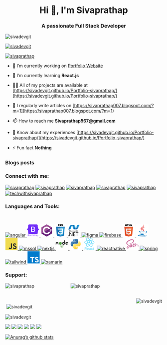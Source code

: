 <h1 align="center">Hi 👋, I'm Sivaprathap</h1>
<h3 align="center">A passionate Full Stack Developer</h3>

<p align="left"> <img src="https://komarev.com/ghpvc/?username=sivadevgit&label=Profile%20views&color=0e75b6&style=flat" alt="sivadevgit" /> </p>

<p align="left"> <a href="https://github.com/ryo-ma/github-profile-trophy"><img src="https://github-profile-trophy.vercel.app/?username=sivadevgit" alt="sivadevgit" /></a> </p>

<p align="left"> <a href="https://twitter.com/sivaprathap" target="blank"><img src="https://img.shields.io/twitter/follow/sivaprathap?logo=twitter&style=for-the-badge" alt="sivaprathap" /></a> </p>

- 🔭 I’m currently working on [Portfolio Website](https://sivadevgit.github.io/Portfolio-sivaprathap/)

- 🌱 I’m currently learning **React.js**

- 👨‍💻 All of my projects are available at [https://sivadevgit.github.io/Portfolio-sivaprathap/](https://sivadevgit.github.io/Portfolio-sivaprathap/)

- 📝 I regularly write articles on [https://sivaprathap007.blogspot.com/?m=1](https://sivaprathap007.blogspot.com/?m=1)

- 📫 How to reach me **Sivaprathap567@gmail.com**

- 📄 Know about my experiences [https://sivadevgit.github.io/Portfolio-sivaprathap/](https://sivadevgit.github.io/Portfolio-sivaprathap/)

- ⚡ Fun fact **Nothing**

### Blogs posts
<!-- BLOG-POST-LIST:START -->
<!-- BLOG-POST-LIST:END -->

<h3 align="left">Connect with me:</h3>
<p align="left">
<a href="https://dev.to/sivaprathap" target="blank"><img align="center" src="https://raw.githubusercontent.com/rahuldkjain/github-profile-readme-generator/master/src/images/icons/Social/devto.svg" alt="sivaprathap" height="30" width="40" /></a>
<a href="https://twitter.com/sivaprathap" target="blank"><img align="center" src="https://raw.githubusercontent.com/rahuldkjain/github-profile-readme-generator/master/src/images/icons/Social/twitter.svg" alt="sivaprathap" height="30" width="40" /></a>
<a href="https://linkedin.com/in/sivaprathap" target="blank"><img align="center" src="https://raw.githubusercontent.com/rahuldkjain/github-profile-readme-generator/master/src/images/icons/Social/linked-in-alt.svg" alt="sivaprathap" height="30" width="40" /></a>
<a href="https://fb.com/sivaprathap" target="blank"><img align="center" src="https://raw.githubusercontent.com/rahuldkjain/github-profile-readme-generator/master/src/images/icons/Social/facebook.svg" alt="sivaprathap" height="30" width="40" /></a>
<a href="https://instagram.com/sivaprathap" target="blank"><img align="center" src="https://raw.githubusercontent.com/rahuldkjain/github-profile-readme-generator/master/src/images/icons/Social/instagram.svg" alt="sivaprathap" height="30" width="40" /></a>
<a href="https://www.youtube.com/c/techwithsivaprathap" target="blank"><img align="center" src="https://raw.githubusercontent.com/rahuldkjain/github-profile-readme-generator/master/src/images/icons/Social/youtube.svg" alt="techwithsivaprathap" height="30" width="40" /></a>
</p>

<h3 align="left">Languages and Tools:</h3><br>
<p align="left"> <a href="https://angular.io" target="_blank" rel="noreferrer"> <img src="https://angular.io/assets/images/logos/angular/angular.svg" alt="angular" width="40" height="40"/> </a> <a href="https://getbootstrap.com" target="_blank" rel="noreferrer"> <img src="https://raw.githubusercontent.com/devicons/devicon/master/icons/bootstrap/bootstrap-plain-wordmark.svg" alt="bootstrap" width="40" height="40"/> </a> <a href="https://www.w3schools.com/cs/" target="_blank" rel="noreferrer"> <img src="https://raw.githubusercontent.com/devicons/devicon/master/icons/csharp/csharp-original.svg" alt="csharp" width="40" height="40"/> </a> <a href="https://www.w3schools.com/css/" target="_blank" rel="noreferrer"> <img src="https://raw.githubusercontent.com/devicons/devicon/master/icons/css3/css3-original-wordmark.svg" alt="css3" width="40" height="40"/> </a> <a href="https://dotnet.microsoft.com/" target="_blank" rel="noreferrer"> <img src="https://raw.githubusercontent.com/devicons/devicon/master/icons/dot-net/dot-net-original-wordmark.svg" alt="dotnet" width="40" height="40"/> </a> <a href="https://www.figma.com/" target="_blank" rel="noreferrer"> <img src="https://www.vectorlogo.zone/logos/figma/figma-icon.svg" alt="figma" width="40" height="40"/> </a> <a href="https://firebase.google.com/" target="_blank" rel="noreferrer"> <img src="https://www.vectorlogo.zone/logos/firebase/firebase-icon.svg" alt="firebase" width="40" height="40"/> </a> <a href="https://www.w3.org/html/" target="_blank" rel="noreferrer"> <img src="https://raw.githubusercontent.com/devicons/devicon/master/icons/html5/html5-original-wordmark.svg" alt="html5" width="40" height="40"/> </a> <a href="https://www.java.com" target="_blank" rel="noreferrer"> <img src="https://raw.githubusercontent.com/devicons/devicon/master/icons/java/java-original.svg" alt="java" width="40" height="40"/> </a> <a href="https://developer.mozilla.org/en-US/docs/Web/JavaScript" target="_blank" rel="noreferrer"> <img src="https://raw.githubusercontent.com/devicons/devicon/master/icons/javascript/javascript-original.svg" alt="javascript" width="40" height="40"/> </a> <a href="https://www.microsoft.com/en-us/sql-server" target="_blank" rel="noreferrer"> <img src="https://www.svgrepo.com/show/303229/microsoft-sql-server-logo.svg" alt="mssql" width="40" height="40"/> </a> <a href="https://nextjs.org/" target="_blank" rel="noreferrer"> <img src="https://cdn.worldvectorlogo.com/logos/nextjs-2.svg" alt="nextjs" width="40" height="40"/> </a> <a href="https://nodejs.org" target="_blank" rel="noreferrer"> <img src="https://raw.githubusercontent.com/devicons/devicon/master/icons/nodejs/nodejs-original-wordmark.svg" alt="nodejs" width="40" height="40"/> </a> <a href="https://www.python.org" target="_blank" rel="noreferrer"> <img src="https://raw.githubusercontent.com/devicons/devicon/master/icons/python/python-original.svg" alt="python" width="40" height="40"/> </a> <a href="https://reactjs.org/" target="_blank" rel="noreferrer"> <img src="https://raw.githubusercontent.com/devicons/devicon/master/icons/react/react-original-wordmark.svg" alt="react" width="40" height="40"/> </a> <a href="https://reactnative.dev/" target="_blank" rel="noreferrer"> <img src="https://reactnative.dev/img/header_logo.svg" alt="reactnative" width="40" height="40"/> </a> <a href="https://sass-lang.com" target="_blank" rel="noreferrer"> <img src="https://raw.githubusercontent.com/devicons/devicon/master/icons/sass/sass-original.svg" alt="sass" width="40" height="40"/> </a> <a href="https://spring.io/" target="_blank" rel="noreferrer"> <img src="https://www.vectorlogo.zone/logos/springio/springio-icon.svg" alt="spring" width="40" height="40"/> </a> <a href="https://tailwindcss.com/" target="_blank" rel="noreferrer"> <img src="https://www.vectorlogo.zone/logos/tailwindcss/tailwindcss-icon.svg" alt="tailwind" width="40" height="40"/> </a> <a href="https://www.typescriptlang.org/" target="_blank" rel="noreferrer"> <img src="https://raw.githubusercontent.com/devicons/devicon/master/icons/typescript/typescript-original.svg" alt="typescript" width="40" height="40"/> </a> <a href="https://dotnet.microsoft.com/apps/xamarin" target="_blank" rel="noreferrer"> <img src="https://raw.githubusercontent.com/detain/svg-logos/780f25886640cef088af994181646db2f6b1a3f8/svg/xamarin.svg" alt="xamarin" width="40" height="40"/> </a> </p>

<h3 align="left">Support:</h3>
<p><a href="https://www.buymeacoffee.com/sivaprathap"> <img align="left" src="https://cdn.buymeacoffee.com/buttons/v2/default-yellow.png" height="50" width="210" alt="sivaprathap" /></a><a href="https://ko-fi.com/sivaprathap"> <img align="left" src="https://cdn.ko-fi.com/cdn/kofi3.png?v=3" height="50" width="210" alt="sivaprathap" /></a></p><br><br>

<p><img align="left" src="https://github-readme-stats.vercel.app/api/top-langs?username=sivadevgit&show_icons=true&locale=en&layout=compact" alt="sivadevgit" /></p>

<p>&nbsp;<img align="center" src="https://github-readme-stats.vercel.app/api?username=sivadevgit&show_icons=true&locale=en" alt="sivadevgit" /></p>

<p><img align="center" src="https://github-readme-streak-stats.herokuapp.com/?user=sivadevgit&" alt="sivadevgit" /></p>


![](https://img.shields.io/badge/Code-React-informational?style=flat&logo=react&color=61DAFB)
![](https://img.shields.io/badge/Code-JavaScript-informational?style=flat&logo=JavaScript&color=F7DF1E)
![](https://img.shields.io/badge/Code-HTML5-informational?style=flat&logo=HTML5&color=E34F26)
![](https://img.shields.io/badge/Code-PostgreSQL-informational?style=flat&logo=PostgreSQL&color=336791)
![](https://img.shields.io/badge/Code-SQLite-informational?style=flat&logo=SQLite&color=003B57)
![](https://img.shields.io/badge/Style-CSS3-informational?style=flat&logo=CSS3&color=1572B6)


[![Anurag’s github stats](https://github-readme-stats.vercel.app/api?username=sivadevgit)](https://github.com/sivadevgit)
